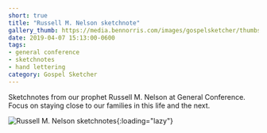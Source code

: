 ```yaml
---
short: true
title: "Russell M. Nelson sketchnote"
gallery_thumb: https://media.bennorris.com/images/gospelsketcher/thumbs/apr-19-4-nelson.jpg
date: 2019-04-07 15:13:00-0600
tags:
- general conference
- sketchnotes
- hand lettering
category: Gospel Sketcher
---
```


Sketchnotes from our prophet Russell M. Nelson at General Conference. Focus on staying close to our families in this life and the next.

![Russell M. Nelson sketchnotes](https://media.bennorris.com/images/gospelsketcher/general-conference/apr-2019/apr-19-4-nelson.jpg){:loading="lazy"}
